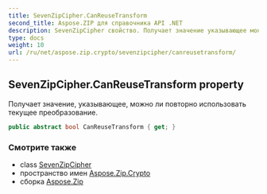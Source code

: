 ```yaml
---
title: SevenZipCipher.CanReuseTransform
second_title: Aspose.ZIP для справочника API .NET
description: SevenZipCipher свойство. Получает значение указывающее можно ли повторно использовать текущее преобразование.
type: docs
weight: 10
url: /ru/net/aspose.zip.crypto/sevenzipcipher/canreusetransform/
---
```

## SevenZipCipher.CanReuseTransform property

Получает значение, указывающее, можно ли повторно использовать текущее преобразование.

```csharp
public abstract bool CanReuseTransform { get; }
```

### Смотрите также

* class [SevenZipCipher](../)
* пространство имен [Aspose.Zip.Crypto](../../sevenzipcipher/)
* сборка [Aspose.Zip](../../../)


